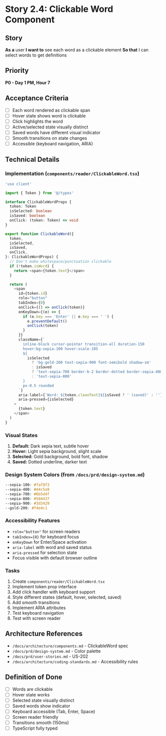 # Story 2.4: Clickable Word Component

## Story
**As a** user
**I want to** see each word as a clickable element
**So that** I can select words to get definitions

## Priority
**P0 - Day 1 PM, Hour 7**

## Acceptance Criteria
- [ ] Each word rendered as clickable span
- [ ] Hover state shows word is clickable
- [ ] Click highlights the word
- [ ] Active/selected state visually distinct
- [ ] Saved words have different visual indicator
- [ ] Smooth transitions on state changes
- [ ] Accessible (keyboard navigation, ARIA)

## Technical Details

### Implementation (`components/reader/ClickableWord.tsx`)
```typescript
'use client'

import { Token } from '@/types'

interface ClickableWordProps {
  token: Token
  isSelected: boolean
  isSaved: boolean
  onClick: (token: Token) => void
}

export function ClickableWord({
  token,
  isSelected,
  isSaved,
  onClick,
}: ClickableWordProps) {
  // Don't make whitespace/punctuation clickable
  if (!token.isWord) {
    return <span>{token.text}</span>
  }

  return (
    <span
      id={token.id}
      role="button"
      tabIndex={0}
      onClick={() => onClick(token)}
      onKeyDown={(e) => {
        if (e.key === 'Enter' || e.key === ' ') {
          e.preventDefault()
          onClick(token)
        }
      }}
      className={`
        inline-block cursor-pointer transition-all duration-150
        hover:bg-sepia-100 hover:scale-105
        ${
          isSelected
            ? 'bg-gold-200 text-sepia-900 font-semibold shadow-sm'
            : isSaved
            ? 'text-sepia-700 border-b-2 border-dotted border-sepia-400'
            : 'text-sepia-800'
        }
        px-0.5 rounded
      `}
      aria-label={`Word: ${token.cleanText}${isSaved ? ' (saved)' : ''}`}
      aria-pressed={isSelected}
    >
      {token.text}
    </span>
  )
}
```

### Visual States
1. **Default:** Dark sepia text, subtle hover
2. **Hover:** Light sepia background, slight scale
3. **Selected:** Gold background, bold font, shadow
4. **Saved:** Dotted underline, darker text

### Design System Colors (from `/docs/prd/design-system.md`)
```css
--sepia-100: #faf8f3
--sepia-400: #d4c5a9
--sepia-700: #6b5d4f
--sepia-800: #504437
--sepia-900: #3d3429
--gold-200: #f4e4c1
```

### Accessibility Features
- `role="button"` for screen readers
- `tabIndex={0}` for keyboard focus
- `onKeyDown` for Enter/Space activation
- `aria-label` with word and saved status
- `aria-pressed` for selection state
- Focus visible with default browser outline

### Tasks
1. Create `components/reader/ClickableWord.tsx`
2. Implement token prop interface
3. Add click handler with keyboard support
4. Style different states (default, hover, selected, saved)
5. Add smooth transitions
6. Implement ARIA attributes
7. Test keyboard navigation
8. Test with screen reader

## Architecture References
- `/docs/architecture/components.md` - ClickableWord spec
- `/docs/prd/design-system.md` - Color palette
- `/docs/prd/user-stories.md` - US-202
- `/docs/architecture/coding-standards.md` - Accessibility rules

## Definition of Done
- [ ] Words are clickable
- [ ] Hover state works
- [ ] Selected state visually distinct
- [ ] Saved words show indicator
- [ ] Keyboard accessible (Tab, Enter, Space)
- [ ] Screen reader friendly
- [ ] Transitions smooth (150ms)
- [ ] TypeScript fully typed
